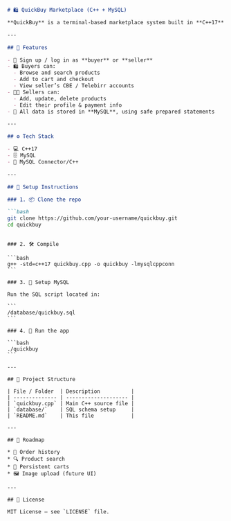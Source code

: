 ````markdown
# 🛍️ QuickBuy Marketplace (C++ + MySQL)

**QuickBuy** is a terminal-based marketplace system built in **C++17** using **MySQL**. It allows buyers and sellers to interact, manage products, and handle checkout operations — all in the command line.

---

## 🚀 Features

- 👤 Sign up / log in as **buyer** or **seller**
- 🛍️ Buyers can:
  - Browse and search products
  - Add to cart and checkout
  - View seller’s CBE / Telebirr accounts
- 🧑‍💼 Sellers can:
  - Add, update, delete products
  - Edit their profile & payment info
- 💽 All data is stored in **MySQL**, using safe prepared statements

---

## ⚙️ Tech Stack

- 💻 C++17
- 🗄️ MySQL
- 🔌 MySQL Connector/C++

---

## 🧰 Setup Instructions

### 1. 📦 Clone the repo

```bash
git clone https://github.com/your-username/quickbuy.git
cd quickbuy

````
````

### 2. 🛠️ Compile

```bash
g++ -std=c++17 quickbuy.cpp -o quickbuy -lmysqlcppconn
```

### 3. 🧱 Setup MySQL

Run the SQL script located in:

```
/database/quickbuy.sql
```

### 4. 🚀 Run the app

```bash
./quickbuy
```

---

## 📂 Project Structure

| File / Folder  | Description          |
| -------------- | -------------------- |
| `quickbuy.cpp` | Main C++ source file |
| `database/`    | SQL schema setup     |
| `README.md`    | This file            |

---

## 📌 Roadmap

* 🧾 Order history
* 🔍 Product search
* 🛒 Persistent carts
* 🖼️ Image upload (future UI)

---

## 📜 License

MIT License — see `LICENSE` file.

